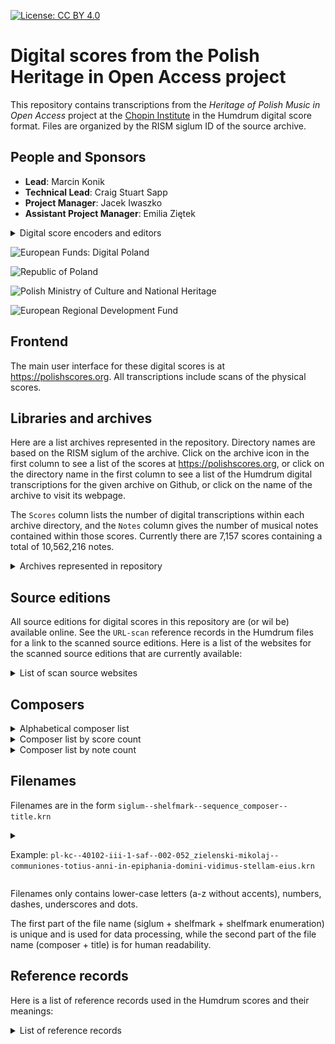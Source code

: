
[![License: CC BY 4.0](https://img.shields.io/badge/License-CC_BY_4.0-lightgrey.svg)](https://creativecommons.org/licenses/by/4.0/)

Digital scores from the Polish Heritage in Open Access project
==============================================================

This repository contains transcriptions from the _Heritage of Polish
Music in Open Access_ project at the [Chopin Institute](https://nifc.pl/en) in the
Humdrum digital score format.   Files are organized by the RISM siglum ID of the
source archive.



People and Sponsors
-------------------

* **Lead**: Marcin Konik
* **Technical Lead**: Craig Stuart Sapp
* **Project Manager**: Jacek Iwaszko
* **Assistant Project Manager**: Emilia Ziętek

<details>
<summary>Digital score encoders and editors </summary>

| Name | Encoded scores | Encoded notes | Edited scores | Modern&nbsp;ed. | IIIF&nbsp;enc. |
| ---- | -------------: | ------------: | ------------: | ---------: | ----------: |
| 2022-09-08 |  |  | 1 |  |  |
| Jan Barakat |  |  | 231 |  | 99 |
| Lidia Bialucha |  |  |  |  | 93 |
| Andrzej Borzym | 373 | 606,569 | 428 | 262 |  |
| Jolanta Bujas-Poniatowska |  |  |  |  | 71 |
| Elżbieta Cabała |  |  |  |  | 59 |
| Marta Chmielewska | 153 | 191,995 | 461 |  |  |
| Zuzanna Daniec |  |  |  |  | 4 |
| Olaf Gawdzik |  |  |  |  | 34 |
| Tomasz Grochalski | 562 | 831,052 |  |  |  |
| Andrzej Gręziak | 839 | 1,330,683 | 3 |  |  |
| Jacek Iwaszko | 1 | 219 | 2 | 1 |  |
| Marcin Jachim | 569 | 878,994 | 1 |  |  |
| Wojciech Jakubiak-Danek |  |  | 382 |  |  |
| Berenika Jozajtis | 731 | 1,133,977 | 3 |  |  |
| Marcin Konik | 5 | 192 | 5 |  |  |
| Magdalena Agnieszka Krok |  |  |  |  | 7 |
| Leszek Kubiak | 40 | 9,344 | 807 | 113 |  |
| Andrzej Kubiczek | 533 | 852,475 | 738 | 145 |  |
| Andrzej Kubiczek> |  |  | 1 |  |  |
| Marta Lawrence | 92 | 32,446 | 1,072 | 70 |  |
| Arkadiusz Malec | 41 | 69,147 |  |  |  |
| Arek Malec | 3 | 1,774 |  |  |  |
| Anastazja Marusiak | 559 | 748,693 | 2 |  |  |
| Solarz Mateusz | 37 | 52,916 |  |  |  |
| Anna Matuszewska | 194 | 321,091 | 170 |  |  |
| Mateusz Mrugas | 1 | 2,963 | 237 |  | 80 |
| Jędrzej Mróz | 21 | 3,957 | 242 |  |  |
| Zofia Niedbalska | 1 | 425 | 75 |  |  |
| Marta Opryszak | 168 | 261,790 | 1 |  | 51 |
| Julita Ruszuk | 2 | 1,517 | 164 |  |  |
| Craig Stuart Sapp |  |  | 1 |  | 151 |
| Katarzyna Serwa | 312 | 535,966 | 249 | 61 |  |
| Mateusz Solarz | 597 | 890,506 | 10 |  |  |
| Krzysztof Stępień | 476 | 692,238 | 122 | 5 |  |
| Antoni Szymański |  |  | 543 |  | 60 |
| Konrad Tyszka |  |  |  |  | 75 |
| Filip Voros | 426 | 548,362 | 1 |  |  |
| Kamil Watkowski | 404 | 557,411 | 150 |  |  |
| Natalia Wrzos |  |  | 225 |  | 77 |
| Emilia Ziętek | 12 | 2,142 | 1 |  | 79 |
| Urszula Świątek | 3 | 3,016 | 201 |  |  |
| Bartosz Żurakowski |  |  |  |  | 2 |
| TOTALS | 7,155 | 10,561,860 | 6,529 | 657 | 942 |

</details>


![European Funds: Digital Poland](https://user-images.githubusercontent.com/3487289/187831797-73f8d302-7299-499e-a93a-5a977fda556d.png)

![Republic of Poland](https://user-images.githubusercontent.com/3487289/187831991-56a199a3-6d13-4414-b565-9cb28c8c3627.png)

![Polish Ministry of Culture and National Heritage](https://user-images.githubusercontent.com/3487289/187832111-9d2e5c72-0c6b-4bdb-8c3f-b692c6f4b553.png)

![European Regional Development Fund](https://user-images.githubusercontent.com/3487289/187836194-74a41748-21f7-45fa-856e-739d5aab6829.png)



Frontend
--------

The main user interface for these digital scores is at https://polishscores.org.
All transcriptions include scans of the physical scores.



Libraries and archives
----------------------

Here are a list archives represented in the repository.  Directory
names are based on the RISM siglum of the archive.  Click on the
archive icon in the first column to see a list of the scores at
https://polishscores.org, or click on the directory name in the
first column to see a list of the Humdrum digital transcriptions
for the given archive on Github, or click on the name of the archive
to visit its webpage.

The `Scores` column lists the number of digital transcriptions within
each archive directory, and the `Notes` column gives the number of
musical notes contained within those scores.   Currently there are
7,157 scores containing a total of 10,562,216 notes.

<details><summary>Archives represented in repository</summary>

| Siglum | Library | Scores |    % | Notes |    % |
| ------ | ------- | -----: | ---: | ----: | ---: |
| <a target="_blank" href="https://polishscores.org?s=pl-cz"><img src="https://raw.githubusercontent.com/craigsapp/website-polish-scores/main/img/siglum/pl-cz.svg"></a><br/><span style="white-space:pre; text-align:center;" class="nobr">[pl-cz](https://github.com/pl-wnifc/humdrum-polish-scores/tree/main/pl-cz/kern)</span></span> | [Jasna Góra Monastery](https://jasnagora.pl/en/o-sanktuarium/biblioteki/biblioteka-jasnogorska) | 1,294 | 18.0 | 3,344,461 | 31.6 |
| <a target="_blank" href="https://polishscores.org?s=pl-gd"><img src="https://raw.githubusercontent.com/craigsapp/website-polish-scores/main/img/siglum/pl-gd.svg"></a><br/><span style="white-space:pre; text-align:center;" class="nobr">[pl-gd](https://github.com/pl-wnifc/humdrum-polish-scores/tree/main/pl-gd/kern)</span></span> | [Gdańsk Library PAoS](https://bgpan.gda.pl/?lang=en) | 244 | 3.4 | 190,214 | 1.8 |
| <a target="_blank" href="https://polishscores.org?s=pl-kc"><img src="https://raw.githubusercontent.com/craigsapp/website-polish-scores/main/img/siglum/pl-kc.svg"></a><br/><span style="white-space:pre; text-align:center;" class="nobr">[pl-kc](https://github.com/pl-wnifc/humdrum-polish-scores/tree/main/pl-kc/kern)</span></span> | [Czartoryski Library, Cracow](https://mnk.pl/branch/the-princes-czartoyski-library) | 108 | 1.5 | 73,359 | 0.6 |
| <a target="_blank" href="https://polishscores.org?s=pl-kj"><img src="https://raw.githubusercontent.com/craigsapp/website-polish-scores/main/img/siglum/pl-kj.svg"></a><br/><span style="white-space:pre; text-align:center;" class="nobr">[pl-kj](https://github.com/pl-wnifc/humdrum-polish-scores/tree/main/pl-kj/kern)</span></span> | [Jagiellonian Library, Cracow](https://bj.uj.edu.pl/en_GB/start-en) | 29 | 0.4 | 80,110 | 0.7 |
| <a target="_blank" href="https://polishscores.org?s=pl-kk"><img src="https://raw.githubusercontent.com/craigsapp/website-polish-scores/main/img/siglum/pl-kk.svg"></a><br/><span style="white-space:pre; text-align:center;" class="nobr">[pl-kk](https://github.com/pl-wnifc/humdrum-polish-scores/tree/main/pl-kk/kern)</span></span> | [Wawel Cathedral, Cracow](http://akkk.com.pl) | 1,720 | 24.0 | 1,320,292 | 12.5 |
| <a target="_blank" href="https://polishscores.org?s=pl-kozmzk"><img src="https://raw.githubusercontent.com/craigsapp/website-polish-scores/main/img/siglum/pl-kozmzk.svg"></a><br/><span style="white-space:pre; text-align:center;" class="nobr">[pl-kozmzk](https://github.com/pl-wnifc/humdrum-polish-scores/tree/main/pl-kozmzk/kern)</span></span> | [Zamoyski Museum, Kozłówka](https://www-muzeumzamoyskich-pl.translate.goog/?_x_tr_sch=http&_x_tr_sl=auto&_x_tr_tl=en&_x_tr_hl=en) | 168 | 2.3 | 83,518 | 0.7 |
| <a target="_blank" href="https://polishscores.org?s=pl-sa"><img src="https://raw.githubusercontent.com/craigsapp/website-polish-scores/main/img/siglum/pl-sa.svg"></a><br/><span style="white-space:pre; text-align:center;" class="nobr">[pl-sa](https://github.com/pl-wnifc/humdrum-polish-scores/tree/main/pl-sa/kern)</span></span> | [Diocesan Library, Sandomierz](http://bc.bdsandomierz.pl/dlibra?language=en) | 1,244 | 17.3 | 1,576,517 | 14.9 |
| <a target="_blank" href="https://polishscores.org?s=pl-stab"><img src="https://raw.githubusercontent.com/craigsapp/website-polish-scores/main/img/siglum/pl-stab.svg"></a><br/><span style="white-space:pre; text-align:center;" class="nobr">[pl-stab](https://github.com/pl-wnifc/humdrum-polish-scores/tree/main/pl-stab/kern)</span></span> | [St. Adalbert Abbey, Staniątki](https://rism.info/library_collections/2017/09/28/music-in-the-convent-of-st-adalberts-abbey-in.html) | 154 | 2.1 | 379,087 | 3.5 |
| <a target="_blank" href="https://polishscores.org?s=pl-wn"><img src="https://raw.githubusercontent.com/craigsapp/website-polish-scores/main/img/siglum/pl-wn.svg"></a><br/><span style="white-space:pre; text-align:center;" class="nobr">[pl-wn](https://github.com/pl-wnifc/humdrum-polish-scores/tree/main/pl-wn/kern)</span></span> | [Polish National Library](https://www.bn.org.pl/en) | 496 | 6.9 | 785,033 | 7.4 |
| <a target="_blank" href="https://polishscores.org?s=pl-wnifc"><img src="https://raw.githubusercontent.com/craigsapp/website-polish-scores/main/img/siglum/pl-wnifc.svg"></a><br/><span style="white-space:pre; text-align:center;" class="nobr">[pl-wnifc](https://github.com/pl-wnifc/humdrum-polish-scores/tree/main/pl-wnifc/kern)</span></span> | [Chopin Institute, Warsaw](https://nifc.pl/en) | 390 | 5.4 | 330,171 | 3.1 |
| <a target="_blank" href="https://polishscores.org?s=pl-wtm"><img src="https://raw.githubusercontent.com/craigsapp/website-polish-scores/main/img/siglum/pl-wtm.svg"></a><br/><span style="white-space:pre; text-align:center;" class="nobr">[pl-wtm](https://github.com/pl-wnifc/humdrum-polish-scores/tree/main/pl-wtm/kern)</span></span> | [Warsaw Music Society](http://warszawskietowarzystwomuzyczne.pl/biblioteka/) | 1,163 | 16.2 | 2,234,284 | 21.1 |
| <a target="_blank" href="https://polishscores.org?s=pl-wumfc"><img src="https://raw.githubusercontent.com/craigsapp/website-polish-scores/main/img/siglum/pl-wumfc.svg"></a><br/><span style="white-space:pre; text-align:center;" class="nobr">[pl-wumfc](https://github.com/pl-wnifc/humdrum-polish-scores/tree/main/pl-wumfc/kern)</span></span> | [Chopin University of Music](http://www.biblioteka.chopin.edu.pl/pl) | 147 | 2.0 | 165,170 | 1.5 |

</details>


Source editions
---------------

All source editions for digital scores in this repository are (or wil be)
available online.  See the `URL-scan` reference records in the Humdrum
files for a link to the scanned source editions.  Here is a list of the
websites for the scanned source editions that are currently available:

<details>
<summary>List of scan source websites</summary>

| Website | Scores | Percent |
| ------- | -----: | ------: |
| <a target="_blank" href="http://staniatki.studiokropka.pl/mbp">Music of the Polish Benedictine Sisters</a> | 7 | 0.1 |
| <a target="_blank" href="https://bc.bdsandomierz.pl/dilibra">Digital Library of the Diocesan Library in Sandomierz</a> | 1,010 | 20.7 |
| <a target="_blank" href="https://cyfrowe.mnk.pl">Polish National Museum in Krakow</a> | 108 | 2.2 |
| <a target="_blank" href="https://polish.musicsources.pl">Polish Music Sources</a> (<a target="_blank" href="https://nifc.pl">NIFC<a>) | 3,223 | 66.1 |
| <a target="_blank" href="http://polona.pl">Polona</a> (<a target="_blank" href="https://www.bn.org.pl/en">Polish National Library</a>) | 526 | 10.7 |
| TOTAL | 4874 |     |

</details>





Composers
---------

<details markdown="1">
<summary> Alphabetical composer list</summary>

| Composer | Scores | Notes |
| -------- | -----: | ----: |
| Abersbach, Jan Jiří | 2 | 1,693 |
| Andrychowicz, J. | 2 | 1,913 |
| Anerio, Giovanni Francesco | 6 | 7,670 |
| Anonymous | 1,958 | 1,157,577 |
| Asola, Giovanni Matteo | 23 | 12,800 |
| Astorga, Emanuele d' | 1 | 1,682 |
| Bach, Johann Christian | 6 | 12,311 |
| Barcicki, Jan | 6 | 2,666 |
| Bauer | 7 | 18,882 |
| Bauer, Joseph Anton | 1 | 1,494 |
| Bazylik, Cyprian | 8 | 1,737 |
| Beethoven, Ludwig van | 1 | 2,480 |
| Bellinzani, Paolo Benedetto | 4 | 3,792 |
| Bencini | 1 | 1,712 |
| Beyer, Ferdinand | 1 | 2,284 |
| Biandrà, Giovanni Pietro | 2 | 1,140 |
| Binder, Christlieb Siegmund | 6 | 9,216 |
| Boczkowski, Kazimierz | 3 | 7,182 |
| Bogoimski, Tadeusz | 5 | 13,604 |
| Boguński, Baltazar | 7 | 39,063 |
| Bohdanowicz, Bazyli | 4 | 6,535 |
| Boieldieu, Adrien | 1 | 356 |
| Bolehovský, Josef | 21 | 60,992 |
| Borek, Krzysztof | 9 | 7,256 |
| Borimius, Jan | 1 | 983 |
| Bortnjanskij, Dmitrij Stepanovič | 1 | 251 |
| Braun, Jan | 1 | 4,949 |
| Brentner, Johann Joseph Ignaz | 10 | 13,162 |
| Brioschi, Antonio | 4 | 3,284 |
| Brixi, František Xaver | 5 | 20,396 |
| Brixi, Viktorín | 2 | 9,614 |
| Brykner, Jerzy | 26 | 37,624 |
| Brzezińska, Filipina | 1 | 595 |
| Bułakowski, Stefan | 13 | 15,440 |
| Bühler, Franz | 1 | 180 |
| Bądarzewska, Tekla | 7 | 8,598 |
| Caderski, Piotr | 1 | 272 |
| Cadéac, Pierre | 10 | 7,567 |
| Caldara, Antonio | 1 | 1,138 |
| Cardilli, Jacopo Antonio | 1 | 101 |
| Casali, Giovanni Battista | 17 | 16,205 |
| Certon, Pierre | 18 | 17,610 |
| Chodkiewicz, Zofia | 2 | 1,227 |
| Chwalibóg, Izydor Konstanty | 6 | 2,476 |
| Constanzi | 9 | 7,842 |
| Conti | 2 | 4,378 |
| Costanzi, Giovanni Battista | 18 | 10,982 |
| Cramer, Johann Baptist | 1 | 3,327 |
| Croce, Giovanni | 4 | 410 |
| Cybulski, Izydor Józef | 10 | 6,608 |
| Czajkowski, Konstanty | 1 | 1,873 |
| Czerny, Carl | 1 | 561 |
| Damse, Józef | 12 | 62,270 |
| Danielski, Florian | 2 | 2,417 |
| Danik, Ján Ignác | 9 | 18,594 |
| Danka | 9 | 20,241 |
| Dankowski, Adalbert | 149 | 417,810 |
| Daubeck, Józef | 2 | 7,032 |
| De Majo, Gian Francesco | 1 | 2,630 |
| Dembowska, Konstancja | 1 | 181 |
| Dietrich, Moritz | 2 | 3,463 |
| Dittersdorf, Carl Ditters von | 4 | 7,906 |
| Dobrzyński, Ignacy Feliks | 38 | 127,777 |
| Elsner, Józef | 141 | 560,653 |
| Engel, Jan | 29 | 78,428 |
| Ett, Caspar | 1 | 129 |
| Fertner, Karol | 4 | 18,728 |
| Fierszewicz, Daniel | 2 | 306 |
| Figulenti | 1 | 2,221 |
| Filipowicz, P. | 1 | 144 |
| Fils, Anton | 4 | 3,987 |
| Fischietti, Giovanni | 1 | 1,690 |
| Flasza, Tomasz | 1 | 82 |
| Fleming, Jan | 9 | 36,561 |
| Flori, Georg | 4 | 496 |
| Fuchs | 1 | 281 |
| Führer, Robert | 6 | 1,749 |
| G. B. B. | 1 | 857 |
| Gabrieli, Andrea | 4 | 621 |
| Gabussi, Giulio Cesare | 2 | 237 |
| Gall, Jan Karol | 10 | 6,967 |
| Gallus, Iacobus | 1 | 426 |
| Gawara, Walentyn | 1 | 535 |
| Geiger, Konstanze | 1 | 110 |
| Geistlener, Barbara | 1 | 702 |
| Gimeshoffer | 3 | 2,806 |
| Giżycka-Zamoyska, Ludmiła | 3 | 2,234 |
| Goetz-Gieczyński, Cyryl | 15 | 77,488 |
| Gomółka, Mikołaj | 151 | 27,689 |
| Gorczycki, Grzegorz Gerwazy | 64 | 41,083 |
| Gostowski | 2 | 1,795 |
| Gotschalk, Filip | 33 | 65,232 |
| Goudimel, Claude | 8 | 6,913 |
| Gołąbek, Jakub | 6 | 9,548 |
| Grabowski, Stanisław | 1 | 5,485 |
| Graun, Carl Heinrich | 9 | 22,714 |
| Grem, Tomasz | 1 | 2,374 |
| Grim, Józef | 15 | 3,934 |
| Grose, Michael Ehregott | 1 | 1,092 |
| Grossmann, Ludwik | 2 | 1,807 |
| Gruberski, Eugenjusz | 2 | 2,214 |
| Guami, Gioseffo | 4 | 606 |
| Guglielmi, Pietro Alessandro | 3 | 5,706 |
| Habermann, Jan Piotr | 3 | 4,270 |
| Hanel | 6 | 1,742 |
| Haslinger | 8 | 6,007 |
| Hasse, Johann Adolf | 15 | 45,732 |
| Haydn, Joseph | 23 | 20,550 |
| Hepner | 10 | 3,214 |
| Hermanowski, A. | 3 | 7,222 |
| Hertz, Michał | 71 | 102,866 |
| Hey-Stawicki, Michał | 2 | 576 |
| Hlonowski, J. | 2 | 294 |
| Hoffmeister, Franz Anton | 2 | 755 |
| Hofmann, Leopold | 9 | 27,670 |
| Holland, Jan Dawid | 11 | 14,287 |
| Holzbauer, Ignaz | 2 | 4,785 |
| Händel, Georg Friedrich | 1 | 298 |
| Häser, August Ferdinand | 20 | 8,284 |
| Hérissant, Jehan | 3 | 2,768 |
| Ingegneri, Marc'Antonio | 1 | 192 |
| Isaac, Heinrich | 1 | 530 |
| Isouard, Nicolas | 1 | 359 |
| Jachet de Mantua | 5 | 5,723 |
| Jacotin | 2 | 3,403 |
| Janicki, Mikołaj | 4 | 3,333 |
| Janiewicz, Feliks | 17 | 36,586 |
| Janisch | 1 | 3,154 |
| Jansa, Leopold | 1 | 5,052 |
| Jarecki, Henryk | 1 | 1,014 |
| Jarecki, Józef | 8 | 5,777 |
| Jeric | 5 | 2,986 |
| Just, Franciszek Kasper | 15 | 35,024 |
| Kalous, Václav | 8 | 34,621 |
| Kamiński, F. | 2 | 4,936 |
| Kamiński, P. | 1 | 3,165 |
| Kaspar | 6 | 4,653 |
| Kasprzykowski, Ignacy | 13 | 8,407 |
| Kellerer, Christophorus | 1 | 2,292 |
| Kietliński, Albert | 1 | 555 |
| Klakowski | 9 | 22,154 |
| Klemczyński, Julian | 3 | 4,529 |
| Kobierkowicz, Józef | 14 | 19,943 |
| Komorowski, Ignacy Marceli | 1 | 217 |
| Koperski, Maksymilian | 24 | 78,938 |
| Kotowicz | 6 | 14,262 |
| Kottritsch, Franciszek | 10 | 11,728 |
| Kozłowski, Józef | 31 | 117,875 |
| Kościuszko, Tadeusz | 4 | 2,706 |
| Krassowski | 1 | 1,944 |
| Kraszewski, Józef Ignacy | 1 | 1,257 |
| Kraus, Józef | 1 | 1,962 |
| Kraus, Lambert | 8 | 11,330 |
| Kreith | 4 | 2,010 |
| Krener, Jan | 2 | 771 |
| Kreutzer | 1 | 511 |
| Krogulski, Józef Władysław | 41 | 65,327 |
| Krysta, Józef | 1 | 1,217 |
| Krzewdzieński, Paweł | 1 | 5,083 |
| Krzykowski, F. | 1 | 1,968 |
| Kuci, Mateusz | 21 | 54,046 |
| Kurpiński, Karol Kazimierz | 25 | 59,933 |
| Kuttricz, Lania | 1 | 2,389 |
| Königsperger, Marianus | 7 | 10,654 |
| Kątski, Antoni | 5 | 16,770 |
| Kątski, Apolinary | 20 | 78,035 |
| Kędzierski, X. A. | 1 | 206 |
| Lachner, Ignaz | 3 | 2,218 |
| Lampugnani, Giovanni Battista | 1 | 1,646 |
| Lasso, Ferdinand di | 2 | 230 |
| Lasso, Orlando di | 33 | 6,612 |
| Lasso, Rudolph di | 4 | 606 |
| Laube, Antonín | 1 | 1,643 |
| Lechleitner, Ferdinand Simon | 51 | 127,072 |
| Lessel, Franciszek | 21 | 44,016 |
| Leszczyński, Władysław | 5 | 5,885 |
| Lewandowski, Leopold Leon | 3 | 1,666 |
| Lhéritier, Jean | 1 | 1,127 |
| Lilius, Franciszek | 38 | 24,544 |
| Lipski, Stanisław | 3 | 4,614 |
| Loos, Karel | 1 | 2,389 |
| Lubelczyk, Jakub | 1 | 180 |
| Lubomirska, Ludwika | 1 | 614 |
| Lubomirski, Kazimierz | 4 | 6,085 |
| Lubowski, Józef | 1 | 6,519 |
| Luna, Georgius | 92 | 251,534 |
| Luython, Carl | 8 | 4,289 |
| Löbmann, J. | 4 | 1,066 |
| M.M. | 4 | 2,324 |
| Maader, Ludwik | 46 | 116,004 |
| Maintzer, Franz | 3 | 290 |
| Majewska, J. | 1 | 203 |
| Maldere, Pierre van | 3 | 6,823 |
| Malik, Jan | 4 | 4,907 |
| Marenzio, Luca | 170 | 111,976 |
| Marescalchi, Luigi | 6 | 14,475 |
| Massaino, Tiburzio | 5 | 662 |
| Maszyński, Piotr | 3 | 3,006 |
| Mathieu | 1 | 708 |
| Matuszkiewicz, Franciszek | 3 | 6,611 |
| Maxylewicz, Wincenty | 7 | 6,281 |
| Mel, Rinaldo del | 3 | 405 |
| Merlini | 1 | 648 |
| Mielczewski, Marcin | 4 | 15,372 |
| Mikuli, Karol | 16 | 24,858 |
| Miné, Jacques-Claude-Adolphe | 1 | 2,388 |
| Miskiewicz, Maciej Arnulf | 1 | 204 |
| Monczyński, Roman | 1 | 1,920 |
| Monfreulle, Róża Eleonora | 1 | 581 |
| Moniuszko, Stanisław | 345 | 671,450 |
| Monte, Philippe de | 4 | 503 |
| Morales, Cristóbal de | 5 | 6,205 |
| Morawski, Józef Bernard | 2 | 3,259 |
| Moulu, Pierre | 5 | 5,077 |
| Mouton, Jean | 1 | 2,032 |
| Mrozowski, Tadeusz | 12 | 14,227 |
| Musiałowski, Jan | 1 | 464 |
| Mysliveček, Josef | 3 | 2,366 |
| Méhul, Etienne-Nicolas | 1 | 236 |
| Namieyski, Jan | 5 | 16,537 |
| Namysłowski, Karol | 6 | 4,753 |
| Naumann, Johann Gottlieb | 4 | 8,629 |
| Neumann | 4 | 7,842 |
| Neumann, Wawrzyniec | 11 | 19,988 |
| Niewiadomski, Stanisław | 1 | 885 |
| Noskowski, Zygmunt | 90 | 143,160 |
| Nowakiewicz, Kazimierz | 26 | 60,292 |
| Nowakowski, Józef | 19 | 15,928 |
| Nowicki, Ludwik | 2 | 4,766 |
| Ogiński, Michał Kleofas | 16 | 11,435 |
| Orda, Napoleon | 2 | 3,427 |
| Orgas, Annibale | 1 | 843 |
| Orłowski, Michał | 16 | 31,120 |
| Osmański, Wojciech | 4 | 4,087 |
| Ostrowski, Jan | 3 | 1,933 |
| Pacelli, Asprilio | 9 | 9,933 |
| Pachulski, Henryk | 1 | 453 |
| Paderewski, Ignacy Jan | 101 | 83,015 |
| Palestrina, Giovanni Pierluigi da | 46 | 20,717 |
| Paszkiewicz, Andrzej | 3 | 1,031 |
| Pausch, Eugen | 7 | 11,805 |
| Pergolesi, Giovanni Battista | 12 | 15,351 |
| Pichl, Václav | 1 | 3,476 |
| Pichler, Johann Melchior | 5 | 4,737 |
| Piotrowski, Franciszek | 1 | 2,660 |
| Pitoni, Giuseppe Ottavio | 2 | 1,213 |
| Pleyel, Ignace | 14 | 24,157 |
| Pokorný, Franz Xaver | 1 | 2,500 |
| Porta, Costanzo | 2 | 151 |
| Potocka, Emilia | 1 | 2,017 |
| Pottier, Matthias | 3 | 452 |
| Puchalski | 1 | 181 |
| Pugnani, Gaetano | 15 | 10,742 |
| Pych, Leopold | 18 | 42,361 |
| Pękiel, Bartłomiej | 56 | 57,971 |
| Raszek, Wacław | 127 | 356,793 |
| Rathgeber, Johann Valentin | 6 | 12,747 |
| Ratti, Lorenzo | 1 | 230 |
| Renner, Josef | 7 | 6,551 |
| Rhein, Carolo de | 1 | 3,792 |
| Riccieri, Giovanni Antonio | 3 | 3,242 |
| Richling | 16 | 4,807 |
| Righini, Vincenzo | 8 | 38,549 |
| Rodowski, Aleksander | 57 | 153,296 |
| Rossini, Gioachino | 2 | 1,458 |
| Rossochalski | 1 | 1,055 |
| Rothe | 1 | 195 |
| Rudkowski, Mateusz | 1 | 234 |
| Ruffo, Vincenzo | 5 | 6,759 |
| Ruggiero | 1 | 1,933 |
| Ruth, Christian Joseph | 5 | 13,035 |
| Rychling, Wincenty Wacław | 2 | 490 |
| Rygall, Ignacy | 35 | 51,969 |
| Rzepko, Adolf | 12 | 23,735 |
| Różycki, Jacek | 12 | 10,512 |
| Sabino, Ippolito | 5 | 2,889 |
| Sacchini, Antonio | 3 | 7,768 |
| Salèpico, Josquino | 1 | 145 |
| Samin, Vulfran | 4 | 2,758 |
| Schall, Claus Nielsen | 1 | 533 |
| Schiedermayr, Johann Baptist | 1 | 1,425 |
| Scholenberger | 1 | 1,103 |
| Schwertzer, J. | 1 | 145 |
| Schöpf | 2 | 1,076 |
| Sebastian z Felsztyna | 5 | 2,867 |
| Senfl, Ludwig | 1 | 673 |
| Sieprawski, Paweł | 1 | 3,932 |
| Sierosławski, Józef | 1 | 752 |
| Singenberger, Johann Baptist | 13 | 2,366 |
| Siwiński, Andrzej | 24 | 24,554 |
| Smacierzyński | 1 | 113 |
| Sokół, Andrzej | 1 | 287 |
| Sonnenfeld, Adolf Gustaw | 1 | 1,428 |
| Sowiński, Wojciech | 94 | 262,775 |
| Stabile, Annibale | 63 | 47,467 |
| Stachowicz, Damian | 1 | 1,141 |
| Staromiejski, J. | 8 | 35,213 |
| Statkowski, Tadeusz | 1 | 6,252 |
| Stefani, Jan | 5 | 5,895 |
| Stefani, Józef | 457 | 869,361 |
| Stefani, P. | 2 | 860 |
| Stolle | 4 | 4,933 |
| Stolpe, Alojzy | 1 | 845 |
| Studziński, Karol | 7 | 3,333 |
| Studziński, Kazimierz | 1 | 593 |
| Studziński, Piotr | 10 | 16,914 |
| Studziński, Wincenty | 8 | 10,634 |
| Szadek, Tomasz | 9 | 10,181 |
| Szarzyński, Stanisław Sylwester | 1 | 2,363 |
| Szczurowski, Jacek | 22 | 43,304 |
| Szlagórski, Walenty | 19 | 10,509 |
| Szymanowska, Maria | 41 | 53,068 |
| Słoczyński, Wojciech | 11 | 30,495 |
| Teichmann, Antoni | 1 | 1,269 |
| Terzago, Bernardino | 1 | 488 |
| Toeschi, Carl Joseph | 6 | 16,530 |
| Troschel | 1 | 122 |
| Troschel, Wilhelm | 34 | 45,123 |
| Turczyński, Paschalis | 1 | 1,452 |
| Turowicz, Ksawery | 1 | 219 |
| Tymolski, Fabian | 6 | 3,262 |
| Unicki | 1 | 928 |
| Vanhal, Johann Baptist | 2 | 560 |
| Vinci, Leonardo | 1 | 1,771 |
| Vogel | 21 | 136,026 |
| Volckmer, Augustin | 121 | 421,610 |
| Wacław z Szamotuł | 1 | 219 |
| Walczyński, Franciszek | 106 | 20,219 |
| Wański, Jan | 11 | 17,246 |
| Went, Johann Nepomuk | 4 | 3,658 |
| Wieniawski, Henryk | 36 | 89,137 |
| Wieniawski, Józef | 6 | 21,803 |
| Wiltberger, August | 5 | 1,811 |
| Winter, Peter von | 2 | 757 |
| Witt, Franz Xaver | 2 | 645 |
| Wolff, Edward | 1 | 2,502 |
| Worobecki, Józef | 4 | 1,146 |
| Wołoszko, Andrzej | 1 | 5,167 |
| Wronowicz, Maciej H. | 1 | 4,437 |
| Wroński, Adam | 4 | 9,232 |
| Wygrzywalski, Józef | 6 | 13,743 |
| Wysocki, Kasper Napoleon | 5 | 3,748 |
| Zajączkowski, Roman | 4 | 7,313 |
| Zandtfelder, Nicolaus Joseph Ignatius | 1 | 346 |
| Zangl, Johann Baptist | 6 | 3,045 |
| Zarzycki, Aleksander | 1 | 2,054 |
| Zarębski, Juliusz | 19 | 69,528 |
| Zeidler, Józef | 32 | 101,424 |
| Ziegler | 3 | 4,902 |
| Zieleniewicz, Mathias | 10 | 6,192 |
| Zieleński, Mikołaj | 108 | 73,359 |
| Zientarski, Romuald Teodor | 12 | 4,264 |
| Złotaszewski, Józef | 1 | 521 |
| Ćwiklicz, Bolesław Jan | 11 | 5,162 |
| Łada, Kazimierz | 2 | 2,389 |
| Łodwigowski, Edward Stefan | 50 | 9,154 |
| Łukaszewicz, Maciej | 3 | 4,796 |
| Ścigalski, Franciszek | 51 | 160,680 |
| Śmietański, Emil Władysław | 74 | 249,194 |
| Żebrowski, Marcin Józef | 71 | 154,142 |
| Żeleński, Władysław | 155 | 323,533 |

</details>

<details markdown="1">
<summary> Composer list by score count</summary>

| Composer | Scores | Notes |
| -------- | -----: | ----: |
| Anonymous | 1,958 | 1,157,577 |
| Stefani, Józef | 457 | 869,361 |
| Moniuszko, Stanisław | 345 | 671,450 |
| Marenzio, Luca | 170 | 111,976 |
| Żeleński, Władysław | 155 | 323,533 |
| Gomółka, Mikołaj | 151 | 27,689 |
| Dankowski, Adalbert | 149 | 417,810 |
| Elsner, Józef | 141 | 560,653 |
| Raszek, Wacław | 127 | 356,793 |
| Volckmer, Augustin | 121 | 421,610 |
| Zieleński, Mikołaj | 108 | 73,359 |
| Walczyński, Franciszek | 106 | 20,219 |
| Paderewski, Ignacy Jan | 101 | 83,015 |
| Sowiński, Wojciech | 94 | 262,775 |
| Luna, Georgius | 92 | 251,534 |
| Noskowski, Zygmunt | 90 | 143,160 |
| Śmietański, Emil Władysław | 74 | 249,194 |
| Hertz, Michał | 71 | 102,866 |
| Żebrowski, Marcin Józef | 71 | 154,142 |
| Gorczycki, Grzegorz Gerwazy | 64 | 41,083 |
| Stabile, Annibale | 63 | 47,467 |
| Rodowski, Aleksander | 57 | 153,296 |
| Pękiel, Bartłomiej | 56 | 57,971 |
| Lechleitner, Ferdinand Simon | 51 | 127,072 |
| Ścigalski, Franciszek | 51 | 160,680 |
| Łodwigowski, Edward Stefan | 50 | 9,154 |
| Maader, Ludwik | 46 | 116,004 |
| Palestrina, Giovanni Pierluigi da | 46 | 20,717 |
| Krogulski, Józef Władysław | 41 | 65,327 |
| Szymanowska, Maria | 41 | 53,068 |
| Dobrzyński, Ignacy Feliks | 38 | 127,777 |
| Lilius, Franciszek | 38 | 24,544 |
| Wieniawski, Henryk | 36 | 89,137 |
| Rygall, Ignacy | 35 | 51,969 |
| Troschel, Wilhelm | 34 | 45,123 |
| Gotschalk, Filip | 33 | 65,232 |
| Lasso, Orlando di | 33 | 6,612 |
| Zeidler, Józef | 32 | 101,424 |
| Kozłowski, Józef | 31 | 117,875 |
| Engel, Jan | 29 | 78,428 |
| Brykner, Jerzy | 26 | 37,624 |
| Nowakiewicz, Kazimierz | 26 | 60,292 |
| Kurpiński, Karol Kazimierz | 25 | 59,933 |
| Koperski, Maksymilian | 24 | 78,938 |
| Siwiński, Andrzej | 24 | 24,554 |
| Asola, Giovanni Matteo | 23 | 12,800 |
| Haydn, Joseph | 23 | 20,550 |
| Szczurowski, Jacek | 22 | 43,304 |
| Bolehovský, Josef | 21 | 60,992 |
| Kuci, Mateusz | 21 | 54,046 |
| Lessel, Franciszek | 21 | 44,016 |
| Vogel | 21 | 136,026 |
| Häser, August Ferdinand | 20 | 8,284 |
| Kątski, Apolinary | 20 | 78,035 |
| Nowakowski, Józef | 19 | 15,928 |
| Szlagórski, Walenty | 19 | 10,509 |
| Zarębski, Juliusz | 19 | 69,528 |
| Certon, Pierre | 18 | 17,610 |
| Costanzi, Giovanni Battista | 18 | 10,982 |
| Pych, Leopold | 18 | 42,361 |
| Casali, Giovanni Battista | 17 | 16,205 |
| Janiewicz, Feliks | 17 | 36,586 |
| Mikuli, Karol | 16 | 24,858 |
| Ogiński, Michał Kleofas | 16 | 11,435 |
| Orłowski, Michał | 16 | 31,120 |
| Richling | 16 | 4,807 |
| Goetz-Gieczyński, Cyryl | 15 | 77,488 |
| Grim, Józef | 15 | 3,934 |
| Hasse, Johann Adolf | 15 | 45,732 |
| Just, Franciszek Kasper | 15 | 35,024 |
| Pugnani, Gaetano | 15 | 10,742 |
| Kobierkowicz, Józef | 14 | 19,943 |
| Pleyel, Ignace | 14 | 24,157 |
| Bułakowski, Stefan | 13 | 15,440 |
| Kasprzykowski, Ignacy | 13 | 8,407 |
| Singenberger, Johann Baptist | 13 | 2,366 |
| Damse, Józef | 12 | 62,270 |
| Mrozowski, Tadeusz | 12 | 14,227 |
| Pergolesi, Giovanni Battista | 12 | 15,351 |
| Rzepko, Adolf | 12 | 23,735 |
| Różycki, Jacek | 12 | 10,512 |
| Zientarski, Romuald Teodor | 12 | 4,264 |
| Holland, Jan Dawid | 11 | 14,287 |
| Neumann, Wawrzyniec | 11 | 19,988 |
| Słoczyński, Wojciech | 11 | 30,495 |
| Wański, Jan | 11 | 17,246 |
| Ćwiklicz, Bolesław Jan | 11 | 5,162 |
| Brentner, Johann Joseph Ignaz | 10 | 13,162 |
| Cadéac, Pierre | 10 | 7,567 |
| Cybulski, Izydor Józef | 10 | 6,608 |
| Gall, Jan Karol | 10 | 6,967 |
| Hepner | 10 | 3,214 |
| Kottritsch, Franciszek | 10 | 11,728 |
| Studziński, Piotr | 10 | 16,914 |
| Zieleniewicz, Mathias | 10 | 6,192 |
| Borek, Krzysztof | 9 | 7,256 |
| Constanzi | 9 | 7,842 |
| Danik, Ján Ignác | 9 | 18,594 |
| Danka | 9 | 20,241 |
| Fleming, Jan | 9 | 36,561 |
| Graun, Carl Heinrich | 9 | 22,714 |
| Hofmann, Leopold | 9 | 27,670 |
| Klakowski | 9 | 22,154 |
| Pacelli, Asprilio | 9 | 9,933 |
| Szadek, Tomasz | 9 | 10,181 |
| Bazylik, Cyprian | 8 | 1,737 |
| Goudimel, Claude | 8 | 6,913 |
| Haslinger | 8 | 6,007 |
| Jarecki, Józef | 8 | 5,777 |
| Kalous, Václav | 8 | 34,621 |
| Kraus, Lambert | 8 | 11,330 |
| Luython, Carl | 8 | 4,289 |
| Righini, Vincenzo | 8 | 38,549 |
| Staromiejski, J. | 8 | 35,213 |
| Studziński, Wincenty | 8 | 10,634 |
| Bauer | 7 | 18,882 |
| Boguński, Baltazar | 7 | 39,063 |
| Bądarzewska, Tekla | 7 | 8,598 |
| Königsperger, Marianus | 7 | 10,654 |
| Maxylewicz, Wincenty | 7 | 6,281 |
| Pausch, Eugen | 7 | 11,805 |
| Renner, Josef | 7 | 6,551 |
| Studziński, Karol | 7 | 3,333 |
| Anerio, Giovanni Francesco | 6 | 7,670 |
| Bach, Johann Christian | 6 | 12,311 |
| Barcicki, Jan | 6 | 2,666 |
| Binder, Christlieb Siegmund | 6 | 9,216 |
| Chwalibóg, Izydor Konstanty | 6 | 2,476 |
| Führer, Robert | 6 | 1,749 |
| Gołąbek, Jakub | 6 | 9,548 |
| Hanel | 6 | 1,742 |
| Kaspar | 6 | 4,653 |
| Kotowicz | 6 | 14,262 |
| Marescalchi, Luigi | 6 | 14,475 |
| Namysłowski, Karol | 6 | 4,753 |
| Rathgeber, Johann Valentin | 6 | 12,747 |
| Toeschi, Carl Joseph | 6 | 16,530 |
| Tymolski, Fabian | 6 | 3,262 |
| Wieniawski, Józef | 6 | 21,803 |
| Wygrzywalski, Józef | 6 | 13,743 |
| Zangl, Johann Baptist | 6 | 3,045 |
| Bogoimski, Tadeusz | 5 | 13,604 |
| Brixi, František Xaver | 5 | 20,396 |
| Jachet de Mantua | 5 | 5,723 |
| Jeric | 5 | 2,986 |
| Kątski, Antoni | 5 | 16,770 |
| Leszczyński, Władysław | 5 | 5,885 |
| Massaino, Tiburzio | 5 | 662 |
| Morales, Cristóbal de | 5 | 6,205 |
| Moulu, Pierre | 5 | 5,077 |
| Namieyski, Jan | 5 | 16,537 |
| Pichler, Johann Melchior | 5 | 4,737 |
| Ruffo, Vincenzo | 5 | 6,759 |
| Ruth, Christian Joseph | 5 | 13,035 |
| Sabino, Ippolito | 5 | 2,889 |
| Sebastian z Felsztyna | 5 | 2,867 |
| Stefani, Jan | 5 | 5,895 |
| Wiltberger, August | 5 | 1,811 |
| Wysocki, Kasper Napoleon | 5 | 3,748 |
| Bellinzani, Paolo Benedetto | 4 | 3,792 |
| Bohdanowicz, Bazyli | 4 | 6,535 |
| Brioschi, Antonio | 4 | 3,284 |
| Croce, Giovanni | 4 | 410 |
| Dittersdorf, Carl Ditters von | 4 | 7,906 |
| Fertner, Karol | 4 | 18,728 |
| Fils, Anton | 4 | 3,987 |
| Flori, Georg | 4 | 496 |
| Gabrieli, Andrea | 4 | 621 |
| Guami, Gioseffo | 4 | 606 |
| Janicki, Mikołaj | 4 | 3,333 |
| Kościuszko, Tadeusz | 4 | 2,706 |
| Kreith | 4 | 2,010 |
| Lasso, Rudolph di | 4 | 606 |
| Lubomirski, Kazimierz | 4 | 6,085 |
| Löbmann, J. | 4 | 1,066 |
| M.M. | 4 | 2,324 |
| Malik, Jan | 4 | 4,907 |
| Mielczewski, Marcin | 4 | 15,372 |
| Monte, Philippe de | 4 | 503 |
| Naumann, Johann Gottlieb | 4 | 8,629 |
| Neumann | 4 | 7,842 |
| Osmański, Wojciech | 4 | 4,087 |
| Samin, Vulfran | 4 | 2,758 |
| Stolle | 4 | 4,933 |
| Went, Johann Nepomuk | 4 | 3,658 |
| Worobecki, Józef | 4 | 1,146 |
| Wroński, Adam | 4 | 9,232 |
| Zajączkowski, Roman | 4 | 7,313 |
| Boczkowski, Kazimierz | 3 | 7,182 |
| Gimeshoffer | 3 | 2,806 |
| Giżycka-Zamoyska, Ludmiła | 3 | 2,234 |
| Guglielmi, Pietro Alessandro | 3 | 5,706 |
| Habermann, Jan Piotr | 3 | 4,270 |
| Hermanowski, A. | 3 | 7,222 |
| Hérissant, Jehan | 3 | 2,768 |
| Klemczyński, Julian | 3 | 4,529 |
| Lachner, Ignaz | 3 | 2,218 |
| Lewandowski, Leopold Leon | 3 | 1,666 |
| Lipski, Stanisław | 3 | 4,614 |
| Maintzer, Franz | 3 | 290 |
| Maldere, Pierre van | 3 | 6,823 |
| Maszyński, Piotr | 3 | 3,006 |
| Matuszkiewicz, Franciszek | 3 | 6,611 |
| Mel, Rinaldo del | 3 | 405 |
| Mysliveček, Josef | 3 | 2,366 |
| Ostrowski, Jan | 3 | 1,933 |
| Paszkiewicz, Andrzej | 3 | 1,031 |
| Pottier, Matthias | 3 | 452 |
| Riccieri, Giovanni Antonio | 3 | 3,242 |
| Sacchini, Antonio | 3 | 7,768 |
| Ziegler | 3 | 4,902 |
| Łukaszewicz, Maciej | 3 | 4,796 |
| Abersbach, Jan Jiří | 2 | 1,693 |
| Andrychowicz, J. | 2 | 1,913 |
| Biandrà, Giovanni Pietro | 2 | 1,140 |
| Brixi, Viktorín | 2 | 9,614 |
| Chodkiewicz, Zofia | 2 | 1,227 |
| Conti | 2 | 4,378 |
| Danielski, Florian | 2 | 2,417 |
| Daubeck, Józef | 2 | 7,032 |
| Dietrich, Moritz | 2 | 3,463 |
| Fierszewicz, Daniel | 2 | 306 |
| Gabussi, Giulio Cesare | 2 | 237 |
| Gostowski | 2 | 1,795 |
| Grossmann, Ludwik | 2 | 1,807 |
| Gruberski, Eugenjusz | 2 | 2,214 |
| Hey-Stawicki, Michał | 2 | 576 |
| Hlonowski, J. | 2 | 294 |
| Hoffmeister, Franz Anton | 2 | 755 |
| Holzbauer, Ignaz | 2 | 4,785 |
| Jacotin | 2 | 3,403 |
| Kamiński, F. | 2 | 4,936 |
| Krener, Jan | 2 | 771 |
| Lasso, Ferdinand di | 2 | 230 |
| Morawski, Józef Bernard | 2 | 3,259 |
| Nowicki, Ludwik | 2 | 4,766 |
| Orda, Napoleon | 2 | 3,427 |
| Pitoni, Giuseppe Ottavio | 2 | 1,213 |
| Porta, Costanzo | 2 | 151 |
| Rossini, Gioachino | 2 | 1,458 |
| Rychling, Wincenty Wacław | 2 | 490 |
| Schöpf | 2 | 1,076 |
| Stefani, P. | 2 | 860 |
| Vanhal, Johann Baptist | 2 | 560 |
| Winter, Peter von | 2 | 757 |
| Witt, Franz Xaver | 2 | 645 |
| Łada, Kazimierz | 2 | 2,389 |
| Astorga, Emanuele d' | 1 | 1,682 |
| Bauer, Joseph Anton | 1 | 1,494 |
| Beethoven, Ludwig van | 1 | 2,480 |
| Bencini | 1 | 1,712 |
| Beyer, Ferdinand | 1 | 2,284 |
| Boieldieu, Adrien | 1 | 356 |
| Borimius, Jan | 1 | 983 |
| Bortnjanskij, Dmitrij Stepanovič | 1 | 251 |
| Braun, Jan | 1 | 4,949 |
| Brzezińska, Filipina | 1 | 595 |
| Bühler, Franz | 1 | 180 |
| Caderski, Piotr | 1 | 272 |
| Caldara, Antonio | 1 | 1,138 |
| Cardilli, Jacopo Antonio | 1 | 101 |
| Cramer, Johann Baptist | 1 | 3,327 |
| Czajkowski, Konstanty | 1 | 1,873 |
| Czerny, Carl | 1 | 561 |
| De Majo, Gian Francesco | 1 | 2,630 |
| Dembowska, Konstancja | 1 | 181 |
| Ett, Caspar | 1 | 129 |
| Figulenti | 1 | 2,221 |
| Filipowicz, P. | 1 | 144 |
| Fischietti, Giovanni | 1 | 1,690 |
| Flasza, Tomasz | 1 | 82 |
| Fuchs | 1 | 281 |
| G. B. B. | 1 | 857 |
| Gallus, Iacobus | 1 | 426 |
| Gawara, Walentyn | 1 | 535 |
| Geiger, Konstanze | 1 | 110 |
| Geistlener, Barbara | 1 | 702 |
| Grabowski, Stanisław | 1 | 5,485 |
| Grem, Tomasz | 1 | 2,374 |
| Grose, Michael Ehregott | 1 | 1,092 |
| Händel, Georg Friedrich | 1 | 298 |
| Ingegneri, Marc'Antonio | 1 | 192 |
| Isaac, Heinrich | 1 | 530 |
| Isouard, Nicolas | 1 | 359 |
| Janisch | 1 | 3,154 |
| Jansa, Leopold | 1 | 5,052 |
| Jarecki, Henryk | 1 | 1,014 |
| Kamiński, P. | 1 | 3,165 |
| Kellerer, Christophorus | 1 | 2,292 |
| Kietliński, Albert | 1 | 555 |
| Komorowski, Ignacy Marceli | 1 | 217 |
| Krassowski | 1 | 1,944 |
| Kraszewski, Józef Ignacy | 1 | 1,257 |
| Kraus, Józef | 1 | 1,962 |
| Kreutzer | 1 | 511 |
| Krysta, Józef | 1 | 1,217 |
| Krzewdzieński, Paweł | 1 | 5,083 |
| Krzykowski, F. | 1 | 1,968 |
| Kuttricz, Lania | 1 | 2,389 |
| Kędzierski, X. A. | 1 | 206 |
| Lampugnani, Giovanni Battista | 1 | 1,646 |
| Laube, Antonín | 1 | 1,643 |
| Lhéritier, Jean | 1 | 1,127 |
| Loos, Karel | 1 | 2,389 |
| Lubelczyk, Jakub | 1 | 180 |
| Lubomirska, Ludwika | 1 | 614 |
| Lubowski, Józef | 1 | 6,519 |
| Majewska, J. | 1 | 203 |
| Mathieu | 1 | 708 |
| Merlini | 1 | 648 |
| Miné, Jacques-Claude-Adolphe | 1 | 2,388 |
| Miskiewicz, Maciej Arnulf | 1 | 204 |
| Monczyński, Roman | 1 | 1,920 |
| Monfreulle, Róża Eleonora | 1 | 581 |
| Mouton, Jean | 1 | 2,032 |
| Musiałowski, Jan | 1 | 464 |
| Méhul, Etienne-Nicolas | 1 | 236 |
| Niewiadomski, Stanisław | 1 | 885 |
| Orgas, Annibale | 1 | 843 |
| Pachulski, Henryk | 1 | 453 |
| Pichl, Václav | 1 | 3,476 |
| Piotrowski, Franciszek | 1 | 2,660 |
| Pokorný, Franz Xaver | 1 | 2,500 |
| Potocka, Emilia | 1 | 2,017 |
| Puchalski | 1 | 181 |
| Ratti, Lorenzo | 1 | 230 |
| Rhein, Carolo de | 1 | 3,792 |
| Rossochalski | 1 | 1,055 |
| Rothe | 1 | 195 |
| Rudkowski, Mateusz | 1 | 234 |
| Ruggiero | 1 | 1,933 |
| Salèpico, Josquino | 1 | 145 |
| Schall, Claus Nielsen | 1 | 533 |
| Schiedermayr, Johann Baptist | 1 | 1,425 |
| Scholenberger | 1 | 1,103 |
| Schwertzer, J. | 1 | 145 |
| Senfl, Ludwig | 1 | 673 |
| Sieprawski, Paweł | 1 | 3,932 |
| Sierosławski, Józef | 1 | 752 |
| Smacierzyński | 1 | 113 |
| Sokół, Andrzej | 1 | 287 |
| Sonnenfeld, Adolf Gustaw | 1 | 1,428 |
| Stachowicz, Damian | 1 | 1,141 |
| Statkowski, Tadeusz | 1 | 6,252 |
| Stolpe, Alojzy | 1 | 845 |
| Studziński, Kazimierz | 1 | 593 |
| Szarzyński, Stanisław Sylwester | 1 | 2,363 |
| Teichmann, Antoni | 1 | 1,269 |
| Terzago, Bernardino | 1 | 488 |
| Troschel | 1 | 122 |
| Turczyński, Paschalis | 1 | 1,452 |
| Turowicz, Ksawery | 1 | 219 |
| Unicki | 1 | 928 |
| Vinci, Leonardo | 1 | 1,771 |
| Wacław z Szamotuł | 1 | 219 |
| Wolff, Edward | 1 | 2,502 |
| Wołoszko, Andrzej | 1 | 5,167 |
| Wronowicz, Maciej H. | 1 | 4,437 |
| Zandtfelder, Nicolaus Joseph Ignatius | 1 | 346 |
| Zarzycki, Aleksander | 1 | 2,054 |
| Złotaszewski, Józef | 1 | 521 |

</details>

<details markdown="1">
<summary> Composer list by note count</summary>

| Composer | Scores | Notes |
| -------- | -----: | ----: |
| Anonymous | 1,958 | 1,157,577 |
| Stefani, Józef | 457 | 869,361 |
| Moniuszko, Stanisław | 345 | 671,450 |
| Elsner, Józef | 141 | 560,653 |
| Volckmer, Augustin | 121 | 421,610 |
| Dankowski, Adalbert | 149 | 417,810 |
| Raszek, Wacław | 127 | 356,793 |
| Żeleński, Władysław | 155 | 323,533 |
| Sowiński, Wojciech | 94 | 262,775 |
| Luna, Georgius | 92 | 251,534 |
| Śmietański, Emil Władysław | 74 | 249,194 |
| Ścigalski, Franciszek | 51 | 160,680 |
| Żebrowski, Marcin Józef | 71 | 154,142 |
| Rodowski, Aleksander | 57 | 153,296 |
| Noskowski, Zygmunt | 90 | 143,160 |
| Vogel | 21 | 136,026 |
| Dobrzyński, Ignacy Feliks | 38 | 127,777 |
| Lechleitner, Ferdinand Simon | 51 | 127,072 |
| Kozłowski, Józef | 31 | 117,875 |
| Maader, Ludwik | 46 | 116,004 |
| Marenzio, Luca | 170 | 111,976 |
| Hertz, Michał | 71 | 102,866 |
| Zeidler, Józef | 32 | 101,424 |
| Wieniawski, Henryk | 36 | 89,137 |
| Paderewski, Ignacy Jan | 101 | 83,015 |
| Koperski, Maksymilian | 24 | 78,938 |
| Engel, Jan | 29 | 78,428 |
| Kątski, Apolinary | 20 | 78,035 |
| Goetz-Gieczyński, Cyryl | 15 | 77,488 |
| Zieleński, Mikołaj | 108 | 73,359 |
| Zarębski, Juliusz | 19 | 69,528 |
| Krogulski, Józef Władysław | 41 | 65,327 |
| Gotschalk, Filip | 33 | 65,232 |
| Damse, Józef | 12 | 62,270 |
| Bolehovský, Josef | 21 | 60,992 |
| Nowakiewicz, Kazimierz | 26 | 60,292 |
| Kurpiński, Karol Kazimierz | 25 | 59,933 |
| Pękiel, Bartłomiej | 56 | 57,971 |
| Kuci, Mateusz | 21 | 54,046 |
| Szymanowska, Maria | 41 | 53,068 |
| Rygall, Ignacy | 35 | 51,969 |
| Stabile, Annibale | 63 | 47,467 |
| Hasse, Johann Adolf | 15 | 45,732 |
| Troschel, Wilhelm | 34 | 45,123 |
| Lessel, Franciszek | 21 | 44,016 |
| Szczurowski, Jacek | 22 | 43,304 |
| Pych, Leopold | 18 | 42,361 |
| Gorczycki, Grzegorz Gerwazy | 64 | 41,083 |
| Boguński, Baltazar | 7 | 39,063 |
| Righini, Vincenzo | 8 | 38,549 |
| Brykner, Jerzy | 26 | 37,624 |
| Janiewicz, Feliks | 17 | 36,586 |
| Fleming, Jan | 9 | 36,561 |
| Staromiejski, J. | 8 | 35,213 |
| Just, Franciszek Kasper | 15 | 35,024 |
| Kalous, Václav | 8 | 34,621 |
| Orłowski, Michał | 16 | 31,120 |
| Słoczyński, Wojciech | 11 | 30,495 |
| Gomółka, Mikołaj | 151 | 27,689 |
| Hofmann, Leopold | 9 | 27,670 |
| Mikuli, Karol | 16 | 24,858 |
| Siwiński, Andrzej | 24 | 24,554 |
| Lilius, Franciszek | 38 | 24,544 |
| Pleyel, Ignace | 14 | 24,157 |
| Rzepko, Adolf | 12 | 23,735 |
| Graun, Carl Heinrich | 9 | 22,714 |
| Klakowski | 9 | 22,154 |
| Wieniawski, Józef | 6 | 21,803 |
| Palestrina, Giovanni Pierluigi da | 46 | 20,717 |
| Haydn, Joseph | 23 | 20,550 |
| Brixi, František Xaver | 5 | 20,396 |
| Danka | 9 | 20,241 |
| Walczyński, Franciszek | 106 | 20,219 |
| Neumann, Wawrzyniec | 11 | 19,988 |
| Kobierkowicz, Józef | 14 | 19,943 |
| Bauer | 7 | 18,882 |
| Fertner, Karol | 4 | 18,728 |
| Danik, Ján Ignác | 9 | 18,594 |
| Certon, Pierre | 18 | 17,610 |
| Wański, Jan | 11 | 17,246 |
| Studziński, Piotr | 10 | 16,914 |
| Kątski, Antoni | 5 | 16,770 |
| Namieyski, Jan | 5 | 16,537 |
| Toeschi, Carl Joseph | 6 | 16,530 |
| Casali, Giovanni Battista | 17 | 16,205 |
| Nowakowski, Józef | 19 | 15,928 |
| Bułakowski, Stefan | 13 | 15,440 |
| Mielczewski, Marcin | 4 | 15,372 |
| Pergolesi, Giovanni Battista | 12 | 15,351 |
| Marescalchi, Luigi | 6 | 14,475 |
| Holland, Jan Dawid | 11 | 14,287 |
| Kotowicz | 6 | 14,262 |
| Mrozowski, Tadeusz | 12 | 14,227 |
| Wygrzywalski, Józef | 6 | 13,743 |
| Bogoimski, Tadeusz | 5 | 13,604 |
| Brentner, Johann Joseph Ignaz | 10 | 13,162 |
| Ruth, Christian Joseph | 5 | 13,035 |
| Asola, Giovanni Matteo | 23 | 12,800 |
| Rathgeber, Johann Valentin | 6 | 12,747 |
| Bach, Johann Christian | 6 | 12,311 |
| Pausch, Eugen | 7 | 11,805 |
| Kottritsch, Franciszek | 10 | 11,728 |
| Ogiński, Michał Kleofas | 16 | 11,435 |
| Kraus, Lambert | 8 | 11,330 |
| Costanzi, Giovanni Battista | 18 | 10,982 |
| Pugnani, Gaetano | 15 | 10,742 |
| Königsperger, Marianus | 7 | 10,654 |
| Studziński, Wincenty | 8 | 10,634 |
| Różycki, Jacek | 12 | 10,512 |
| Szlagórski, Walenty | 19 | 10,509 |
| Szadek, Tomasz | 9 | 10,181 |
| Pacelli, Asprilio | 9 | 9,933 |
| Brixi, Viktorín | 2 | 9,614 |
| Gołąbek, Jakub | 6 | 9,548 |
| Wroński, Adam | 4 | 9,232 |
| Binder, Christlieb Siegmund | 6 | 9,216 |
| Łodwigowski, Edward Stefan | 50 | 9,154 |
| Naumann, Johann Gottlieb | 4 | 8,629 |
| Bądarzewska, Tekla | 7 | 8,598 |
| Kasprzykowski, Ignacy | 13 | 8,407 |
| Häser, August Ferdinand | 20 | 8,284 |
| Dittersdorf, Carl Ditters von | 4 | 7,906 |
| Constanzi | 9 | 7,842 |
| Neumann | 4 | 7,842 |
| Sacchini, Antonio | 3 | 7,768 |
| Anerio, Giovanni Francesco | 6 | 7,670 |
| Cadéac, Pierre | 10 | 7,567 |
| Zajączkowski, Roman | 4 | 7,313 |
| Borek, Krzysztof | 9 | 7,256 |
| Hermanowski, A. | 3 | 7,222 |
| Boczkowski, Kazimierz | 3 | 7,182 |
| Daubeck, Józef | 2 | 7,032 |
| Gall, Jan Karol | 10 | 6,967 |
| Goudimel, Claude | 8 | 6,913 |
| Maldere, Pierre van | 3 | 6,823 |
| Ruffo, Vincenzo | 5 | 6,759 |
| Lasso, Orlando di | 33 | 6,612 |
| Matuszkiewicz, Franciszek | 3 | 6,611 |
| Cybulski, Izydor Józef | 10 | 6,608 |
| Renner, Josef | 7 | 6,551 |
| Bohdanowicz, Bazyli | 4 | 6,535 |
| Lubowski, Józef | 1 | 6,519 |
| Maxylewicz, Wincenty | 7 | 6,281 |
| Statkowski, Tadeusz | 1 | 6,252 |
| Morales, Cristóbal de | 5 | 6,205 |
| Zieleniewicz, Mathias | 10 | 6,192 |
| Lubomirski, Kazimierz | 4 | 6,085 |
| Haslinger | 8 | 6,007 |
| Stefani, Jan | 5 | 5,895 |
| Leszczyński, Władysław | 5 | 5,885 |
| Jarecki, Józef | 8 | 5,777 |
| Jachet de Mantua | 5 | 5,723 |
| Guglielmi, Pietro Alessandro | 3 | 5,706 |
| Grabowski, Stanisław | 1 | 5,485 |
| Wołoszko, Andrzej | 1 | 5,167 |
| Ćwiklicz, Bolesław Jan | 11 | 5,162 |
| Krzewdzieński, Paweł | 1 | 5,083 |
| Moulu, Pierre | 5 | 5,077 |
| Jansa, Leopold | 1 | 5,052 |
| Braun, Jan | 1 | 4,949 |
| Kamiński, F. | 2 | 4,936 |
| Stolle | 4 | 4,933 |
| Malik, Jan | 4 | 4,907 |
| Ziegler | 3 | 4,902 |
| Richling | 16 | 4,807 |
| Łukaszewicz, Maciej | 3 | 4,796 |
| Holzbauer, Ignaz | 2 | 4,785 |
| Nowicki, Ludwik | 2 | 4,766 |
| Namysłowski, Karol | 6 | 4,753 |
| Pichler, Johann Melchior | 5 | 4,737 |
| Kaspar | 6 | 4,653 |
| Lipski, Stanisław | 3 | 4,614 |
| Klemczyński, Julian | 3 | 4,529 |
| Wronowicz, Maciej H. | 1 | 4,437 |
| Conti | 2 | 4,378 |
| Luython, Carl | 8 | 4,289 |
| Habermann, Jan Piotr | 3 | 4,270 |
| Zientarski, Romuald Teodor | 12 | 4,264 |
| Osmański, Wojciech | 4 | 4,087 |
| Fils, Anton | 4 | 3,987 |
| Grim, Józef | 15 | 3,934 |
| Sieprawski, Paweł | 1 | 3,932 |
| Bellinzani, Paolo Benedetto | 4 | 3,792 |
| Rhein, Carolo de | 1 | 3,792 |
| Wysocki, Kasper Napoleon | 5 | 3,748 |
| Went, Johann Nepomuk | 4 | 3,658 |
| Pichl, Václav | 1 | 3,476 |
| Dietrich, Moritz | 2 | 3,463 |
| Orda, Napoleon | 2 | 3,427 |
| Jacotin | 2 | 3,403 |
| Janicki, Mikołaj | 4 | 3,333 |
| Studziński, Karol | 7 | 3,333 |
| Cramer, Johann Baptist | 1 | 3,327 |
| Brioschi, Antonio | 4 | 3,284 |
| Tymolski, Fabian | 6 | 3,262 |
| Morawski, Józef Bernard | 2 | 3,259 |
| Riccieri, Giovanni Antonio | 3 | 3,242 |
| Hepner | 10 | 3,214 |
| Kamiński, P. | 1 | 3,165 |
| Janisch | 1 | 3,154 |
| Zangl, Johann Baptist | 6 | 3,045 |
| Maszyński, Piotr | 3 | 3,006 |
| Jeric | 5 | 2,986 |
| Sabino, Ippolito | 5 | 2,889 |
| Sebastian z Felsztyna | 5 | 2,867 |
| Gimeshoffer | 3 | 2,806 |
| Hérissant, Jehan | 3 | 2,768 |
| Samin, Vulfran | 4 | 2,758 |
| Kościuszko, Tadeusz | 4 | 2,706 |
| Barcicki, Jan | 6 | 2,666 |
| Piotrowski, Franciszek | 1 | 2,660 |
| De Majo, Gian Francesco | 1 | 2,630 |
| Wolff, Edward | 1 | 2,502 |
| Pokorný, Franz Xaver | 1 | 2,500 |
| Beethoven, Ludwig van | 1 | 2,480 |
| Chwalibóg, Izydor Konstanty | 6 | 2,476 |
| Danielski, Florian | 2 | 2,417 |
| Kuttricz, Lania | 1 | 2,389 |
| Loos, Karel | 1 | 2,389 |
| Łada, Kazimierz | 2 | 2,389 |
| Miné, Jacques-Claude-Adolphe | 1 | 2,388 |
| Grem, Tomasz | 1 | 2,374 |
| Mysliveček, Josef | 3 | 2,366 |
| Singenberger, Johann Baptist | 13 | 2,366 |
| Szarzyński, Stanisław Sylwester | 1 | 2,363 |
| M.M. | 4 | 2,324 |
| Kellerer, Christophorus | 1 | 2,292 |
| Beyer, Ferdinand | 1 | 2,284 |
| Giżycka-Zamoyska, Ludmiła | 3 | 2,234 |
| Figulenti | 1 | 2,221 |
| Lachner, Ignaz | 3 | 2,218 |
| Gruberski, Eugenjusz | 2 | 2,214 |
| Zarzycki, Aleksander | 1 | 2,054 |
| Mouton, Jean | 1 | 2,032 |
| Potocka, Emilia | 1 | 2,017 |
| Kreith | 4 | 2,010 |
| Krzykowski, F. | 1 | 1,968 |
| Kraus, Józef | 1 | 1,962 |
| Krassowski | 1 | 1,944 |
| Ostrowski, Jan | 3 | 1,933 |
| Ruggiero | 1 | 1,933 |
| Monczyński, Roman | 1 | 1,920 |
| Andrychowicz, J. | 2 | 1,913 |
| Czajkowski, Konstanty | 1 | 1,873 |
| Wiltberger, August | 5 | 1,811 |
| Grossmann, Ludwik | 2 | 1,807 |
| Gostowski | 2 | 1,795 |
| Vinci, Leonardo | 1 | 1,771 |
| Führer, Robert | 6 | 1,749 |
| Hanel | 6 | 1,742 |
| Bazylik, Cyprian | 8 | 1,737 |
| Bencini | 1 | 1,712 |
| Abersbach, Jan Jiří | 2 | 1,693 |
| Fischietti, Giovanni | 1 | 1,690 |
| Astorga, Emanuele d' | 1 | 1,682 |
| Lewandowski, Leopold Leon | 3 | 1,666 |
| Lampugnani, Giovanni Battista | 1 | 1,646 |
| Laube, Antonín | 1 | 1,643 |
| Bauer, Joseph Anton | 1 | 1,494 |
| Rossini, Gioachino | 2 | 1,458 |
| Turczyński, Paschalis | 1 | 1,452 |
| Sonnenfeld, Adolf Gustaw | 1 | 1,428 |
| Schiedermayr, Johann Baptist | 1 | 1,425 |
| Teichmann, Antoni | 1 | 1,269 |
| Kraszewski, Józef Ignacy | 1 | 1,257 |
| Chodkiewicz, Zofia | 2 | 1,227 |
| Krysta, Józef | 1 | 1,217 |
| Pitoni, Giuseppe Ottavio | 2 | 1,213 |
| Worobecki, Józef | 4 | 1,146 |
| Stachowicz, Damian | 1 | 1,141 |
| Biandrà, Giovanni Pietro | 2 | 1,140 |
| Caldara, Antonio | 1 | 1,138 |
| Lhéritier, Jean | 1 | 1,127 |
| Scholenberger | 1 | 1,103 |
| Grose, Michael Ehregott | 1 | 1,092 |
| Schöpf | 2 | 1,076 |
| Löbmann, J. | 4 | 1,066 |
| Rossochalski | 1 | 1,055 |
| Paszkiewicz, Andrzej | 3 | 1,031 |
| Jarecki, Henryk | 1 | 1,014 |
| Borimius, Jan | 1 | 983 |
| Unicki | 1 | 928 |
| Niewiadomski, Stanisław | 1 | 885 |
| Stefani, P. | 2 | 860 |
| G. B. B. | 1 | 857 |
| Stolpe, Alojzy | 1 | 845 |
| Orgas, Annibale | 1 | 843 |
| Krener, Jan | 2 | 771 |
| Winter, Peter von | 2 | 757 |
| Hoffmeister, Franz Anton | 2 | 755 |
| Sierosławski, Józef | 1 | 752 |
| Mathieu | 1 | 708 |
| Geistlener, Barbara | 1 | 702 |
| Senfl, Ludwig | 1 | 673 |
| Massaino, Tiburzio | 5 | 662 |
| Merlini | 1 | 648 |
| Witt, Franz Xaver | 2 | 645 |
| Gabrieli, Andrea | 4 | 621 |
| Lubomirska, Ludwika | 1 | 614 |
| Guami, Gioseffo | 4 | 606 |
| Lasso, Rudolph di | 4 | 606 |
| Brzezińska, Filipina | 1 | 595 |
| Studziński, Kazimierz | 1 | 593 |
| Monfreulle, Róża Eleonora | 1 | 581 |
| Hey-Stawicki, Michał | 2 | 576 |
| Czerny, Carl | 1 | 561 |
| Vanhal, Johann Baptist | 2 | 560 |
| Kietliński, Albert | 1 | 555 |
| Gawara, Walentyn | 1 | 535 |
| Schall, Claus Nielsen | 1 | 533 |
| Isaac, Heinrich | 1 | 530 |
| Złotaszewski, Józef | 1 | 521 |
| Kreutzer | 1 | 511 |
| Monte, Philippe de | 4 | 503 |
| Flori, Georg | 4 | 496 |
| Rychling, Wincenty Wacław | 2 | 490 |
| Terzago, Bernardino | 1 | 488 |
| Musiałowski, Jan | 1 | 464 |
| Pachulski, Henryk | 1 | 453 |
| Pottier, Matthias | 3 | 452 |
| Gallus, Iacobus | 1 | 426 |
| Croce, Giovanni | 4 | 410 |
| Mel, Rinaldo del | 3 | 405 |
| Isouard, Nicolas | 1 | 359 |
| Boieldieu, Adrien | 1 | 356 |
| Zandtfelder, Nicolaus Joseph Ignatius | 1 | 346 |
| Fierszewicz, Daniel | 2 | 306 |
| Händel, Georg Friedrich | 1 | 298 |
| Hlonowski, J. | 2 | 294 |
| Maintzer, Franz | 3 | 290 |
| Sokół, Andrzej | 1 | 287 |
| Fuchs | 1 | 281 |
| Caderski, Piotr | 1 | 272 |
| Bortnjanskij, Dmitrij Stepanovič | 1 | 251 |
| Gabussi, Giulio Cesare | 2 | 237 |
| Méhul, Etienne-Nicolas | 1 | 236 |
| Rudkowski, Mateusz | 1 | 234 |
| Lasso, Ferdinand di | 2 | 230 |
| Ratti, Lorenzo | 1 | 230 |
| Turowicz, Ksawery | 1 | 219 |
| Wacław z Szamotuł | 1 | 219 |
| Komorowski, Ignacy Marceli | 1 | 217 |
| Kędzierski, X. A. | 1 | 206 |
| Miskiewicz, Maciej Arnulf | 1 | 204 |
| Majewska, J. | 1 | 203 |
| Rothe | 1 | 195 |
| Ingegneri, Marc'Antonio | 1 | 192 |
| Dembowska, Konstancja | 1 | 181 |
| Puchalski | 1 | 181 |
| Bühler, Franz | 1 | 180 |
| Lubelczyk, Jakub | 1 | 180 |
| Porta, Costanzo | 2 | 151 |
| Salèpico, Josquino | 1 | 145 |
| Schwertzer, J. | 1 | 145 |
| Filipowicz, P. | 1 | 144 |
| Ett, Caspar | 1 | 129 |
| Troschel | 1 | 122 |
| Smacierzyński | 1 | 113 |
| Geiger, Konstanze | 1 | 110 |
| Cardilli, Jacopo Antonio | 1 | 101 |
| Flasza, Tomasz | 1 | 82 |

</details>





Filenames
---------

Filenames are in the form `siglum--shelfmark--sequence_composer--title.krn`

<details markdown="1">
<summary markdown="1">

Example: `pl-kc--40102-iii-1-saf--002-052_zielenski-mikolaj--communiones-totius-anni-in-epiphania-domini-vidimus-stellam-eius.krn`

</summary>

| Component | Meaning |
| --------- | ------- |
| `pl-kc`     | RISM siglum (ID) of source archive. |
| `40102-iii-saf` | Shelfmark (call number) containing source of transcription. |
| `002-005`   | This is fifth movement/work in the second work/group in the given shelfmark. |
| `zielenski-mikolaj` | The composer's name |
| `communiones-totius-anni-in-epiphania-domini-vidimus-stellam-eius` | The composition title. |

</details>

Filenames only contains lower-case letters (a-z without accents),
numbers, dashes, underscores and dots.

The first part of the file name (siglum + shelfmark + shelfmark
enumeration) is unique and is used for data processing, while the
second part of the file name (composer + title) is for human
readability.



Reference records
-----------------

Here is a list of reference records used in the Humdrum scores and
their meanings:

<details>
<summary>List of reference records</summary>

| Reference&nbsp;key | Meaning |
| ------------------ | ------- |
| `AGN` | Genre.  Multiple genres separated by semicolons (;). |
| `AIN` | Instrumentation |
| `AIN-mod` | Modern instrumentation |
| `ARL` | Geographical region |
| `CDT` | Composer's dates (birth-death) |
| `CNT` | Composer nationality |
| `COM` | Composer's name |
| `COM-rismID` | RISM Online ID of the composer |
| `ENC` | Digital score encoder |
| `ENC-IIIF` | UNKNOWN |
| `ENC-iiif` | Encoder of IIIF bounding boxes |
| `ENC-modern` | Encoder of modernization filter |
| `END` | Encoding date |
| `END-IIIF` | UNKNOWN |
| `END-iiif` | Date that IIIF bounding boxes were added |
| `END-modern` | Date that moderization filter added |
| `GTL` | Title of multiple works forming a group |
| `IIIF` | IIIF manifest for source scan |
| `NIFC-islandoraID` | NIFC Islandora ID |
| `NIFC-rismChildID` | UNKNOWN |
| `NIFC-rismSourceID` | RISM Online ID for source edition/manuscript |
| `OMD` | Movement designation |
| `OMD-mod` | Modern movement designation |
| `OMV` | Movement number |
| `ONB` | General note |
| `ONB-nifc` | NIFC-specific general note |
| `OPR` | Title of work when there are multiple movements |
| `OTL` | Title of single-movement work, or title of movement |
| `PDT` | Publication date |
| `RDF**dynam` | Signifier definition for dynam spines |
| `RDF**kern` | Signifier definition for kern spines |
| `SMS-shelfmark` | Shelfmark of score |
| `SMS-shelfwork` | Enumeraion of work/movement within shelfmark |
| `SMS-siglum` | RISM siglum of source archive |
| `URL-pdf-islandora` | PDF of scan from NIFC Islandora database |
| `URL-scan` | URL for scan of source edition/manuscript |
| `YEC` | Date and owner of electronic copyright |
| `YEM` | Copyright message |
| `cenid` | Century ID |
| `filter-modern` | Modernization filter |
| `finalis` | Finalis note (early music) |
| `key` | Human-assigned musical key |
| `system-decoration` | Bracketing on left side of system |
| `system-decoration-mod` | Modernized bracketing on left side of system |

</details>



